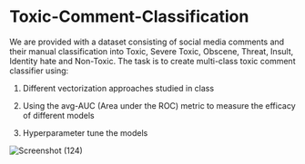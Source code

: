 # Toxic-Comment-Classification

We are provided with a dataset consisting of social media comments and their manual classification into Toxic, Severe Toxic, Obscene, Threat, Insult, Identity hate and Non-Toxic. 
The task is to create multi-class toxic comment classifier using:


1. Different vectorization approaches studied in class

2. Using the avg-AUC (Area under the ROC) metric to measure the efficacy of different models

3. Hyperparameter tune the models



![Screenshot (124)](https://user-images.githubusercontent.com/45651397/112164345-d1611580-8c13-11eb-997c-5544d6fefde2.png)

